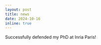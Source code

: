 ```yaml
---
layout: post
title: news
date: 2024-10-16
inline: true
---
```

Successfully defended my PhD at Inria Paris!
